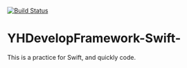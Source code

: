 [![Build Status](https://travis-ci.org/yixianxueqi/YHDevelopFramework-Swift-.svg?branch=master)](https://travis-ci.org/yixianxueqi/YHDevelopFramework-Swift-)

# YHDevelopFramework-Swift-

This is a practice for Swift, and quickly code.



